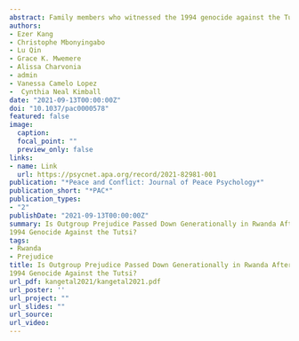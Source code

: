 ```yaml
---
abstract: Family members who witnessed the 1994 genocide against the Tutsi arguably shape their children’s narratives of the events and subsequent formation of outgroup prejudice. An understanding of whether vestiges of the genocide are transmitted to future generations informs ongoing peacebuilding efforts. We, therefore, examined the relationship between child and guardian attitudes toward one’s outgroup among households of survivors or génocidaires and investigated whether this relationship was potentially affected by social interactions with members of outgroups (survivors or génocidaires) outside the family. We interviewed 588 members of survivor (153 guardian–child dyads) and génocidaire (141 guardian–child dyads) households in the Muhanga district of Rwanda to investigate whether children, 12–18 years old, conveyed their parents’ outgroup prejudice after parents participated in a local peace intervention compared to when children participated in similar programming for youth. Structural equation modeling (SEM) results indicated that survivors’ and génocidaires’ outgroup prejudice did not influence their children’s formation of these beliefs. Nor did children affect their guardians in this regard. However, other factors influenced children’s beliefs in both households. In survivor households, children who endorsed more positive attitudes toward génocidaires reported stronger family relationships and more frequent interaction with génocidaires after adjusting for child age and gender, and guardian’s gender. In génocidaire households, children’s positive beliefs about survivors were influenced by more interactions with survivors and living with a guardian who participated in peace interventions. Rather than being passively shaped by their guardians’ experiences, our results suggested that a new generation of viewpoints was being formed by relationships within and outside the family.
authors:
- Ezer Kang
- Christophe Mbonyingabo
- Lu Qin
- Grace K. Mwemere
- Alissa Charvonia
- admin
- Vanessa Camelo Lopez
-  Cynthia Neal Kimball
date: "2021-09-13T00:00:00Z"
doi: "10.1037/pac0000578"
featured: false
image:
  caption: 
  focal_point: ""
  preview_only: false
links:
- name: Link
  url: https://psycnet.apa.org/record/2021-82981-001
publication: "*Peace and Conflict: Journal of Peace Psychology*"
publication_short: "*PAC*"
publication_types:
- "2"
publishDate: "2021-09-13T00:00:00Z"
summary: Is Outgroup Prejudice Passed Down Generationally in Rwanda After the
1994 Genocide Against the Tutsi?
tags:
- Rwanda
- Prejudice
title: Is Outgroup Prejudice Passed Down Generationally in Rwanda After the
1994 Genocide Against the Tutsi?
url_pdf: kangetal2021/kangetal2021.pdf
url_poster: ''
url_project: ""
url_slides: ""
url_source:
url_video: 
---
```

